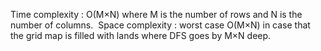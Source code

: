 Time complexity : O(M×N) where M is the number of rows and N is the number of columns.
​
Space complexity : worst case O(M×N) in case that the grid map is filled with lands where DFS goes by M×N deep.